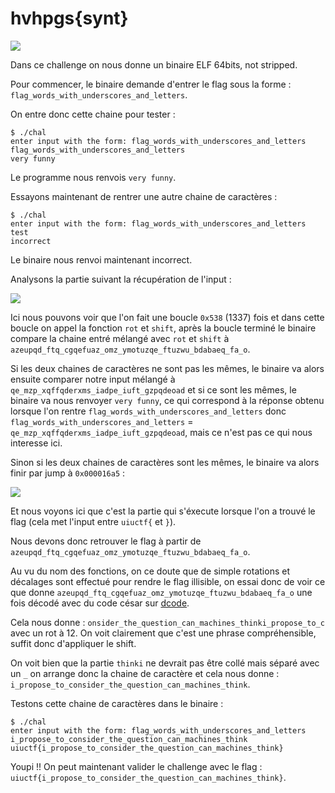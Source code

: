 # hvhpgs{synt}

![](https://i.imgur.com/R9P06ik.png)

Dans ce challenge on nous donne un binaire ELF 64bits, not stripped.

Pour commencer, le binaire demande d'entrer le flag sous la forme : ``flag_words_with_underscores_and_letters``.

On entre donc cette chaine pour tester : 

```
$ ./chal
enter input with the form: flag_words_with_underscores_and_letters
flag_words_with_underscores_and_letters
very funny
```

Le programme nous renvois ``very funny``.

Essayons maintenant de rentrer une autre chaine de caractères :

```
$ ./chal
enter input with the form: flag_words_with_underscores_and_letters
test
incorrect
```

Le binaire nous renvoi maintenant incorrect.

Analysons la partie suivant la récupération de l'input :

![](https://i.imgur.com/PJMTRQG.png)

Ici nous pouvons voir que l'on fait une boucle ``0x538`` (1337) fois et dans cette boucle on appel la fonction ``rot`` et ``shift``, après la boucle terminé le binaire compare la chaine entré mélangé avec ``rot`` et ``shift`` à ``azeupqd_ftq_cgqefuaz_omz_ymotuzqe_ftuzwu_bdabaeq_fa_o``.

Si les deux chaines de caractères ne sont pas les mêmes, le binaire va alors ensuite comparer notre input mélangé à ``qe_mzp_xqffqderxms_iadpe_iuft_gzpqdeoad`` et si ce sont les mêmes, le binaire va nous renvoyer ``very funny``, ce qui correspond à la réponse obtenu lorsque l'on rentre ``flag_words_with_underscores_and_letters`` donc ``flag_words_with_underscores_and_letters`` = ``qe_mzp_xqffqderxms_iadpe_iuft_gzpqdeoad``, mais ce n'est pas ce qui nous interesse ici.

Sinon si les deux chaines de caractères sont les mêmes, le binaire va alors finir par jump à ``0x000016a5`` :

![](https://i.imgur.com/91Biu4t.png)

Et nous voyons ici que c'est la partie qui s'éxecute lorsque l'on a trouvé le flag (cela met l'input entre ``uiuctf{`` et ``}``).

Nous devons donc retrouver le flag à partir de ``azeupqd_ftq_cgqefuaz_omz_ymotuzqe_ftuzwu_bdabaeq_fa_o``.

Au vu du nom des fonctions, on ce doute que de simple rotations et décalages sont effectué pour rendre le flag illisible, on essai donc de voir ce que donne ``azeupqd_ftq_cgqefuaz_omz_ymotuzqe_ftuzwu_bdabaeq_fa_o`` une fois décodé avec du code césar sur [dcode](https://www.dcode.fr/caesar-cipher).

Cela nous donne : ``onsider_the_question_can_machines_thinki_propose_to_c`` avec un rot à 12. On voit clairement que c'est une phrase compréhensible, suffit donc d'appliquer le shift.

On voit bien que la partie ``thinki`` ne devrait pas être collé mais séparé avec un ``_`` on arrange donc la chaine de caractère et cela nous donne : ``i_propose_to_consider_the_question_can_machines_think``.

Testons cette chaine de caractères dans le binaire : 

```
$ ./chal
enter input with the form: flag_words_with_underscores_and_letters
i_propose_to_consider_the_question_can_machines_think
uiuctf{i_propose_to_consider_the_question_can_machines_think}
```

Youpi !! On peut maintenant valider le challenge avec le flag : ``uiuctf{i_propose_to_consider_the_question_can_machines_think}``.






